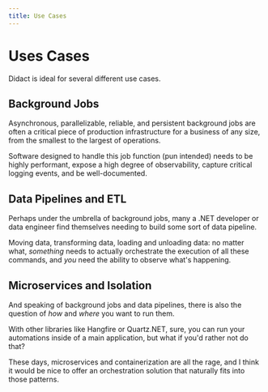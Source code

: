 ```yaml
---
title: Use Cases
---
```


# Uses Cases

Didact is ideal for several different use cases.

## Background Jobs

Asynchronous, parallelizable, reliable, and persistent background jobs are often a critical piece of production infrastructure for a business of any size, from the smallest to the largest of operations.

Software designed to handle this job function (pun intended) needs to be highly performant, expose a high degree of observability, capture critical logging events, and be well-documented.

## Data Pipelines and ETL

Perhaps under the umbrella of background jobs, many a .NET developer or data engineer find themselves needing to build some sort of data pipeline.

Moving data, transforming data, loading and unloading data: no matter what, *something* needs to actually orchestrate the execution of all these commands, and *you* need the ability to observe what's happening.

## Microservices and Isolation

And speaking of background jobs and data pipelines, there is also the question of *how* and *where* you want to run them.

With other libraries like Hangfire or Quartz.NET, sure, you can run your automations inside of a main application, but what if you'd rather not do that?

These days, microservices and containerization are all the rage, and I think it would be nice to offer an orchestration solution that naturally fits into those patterns.